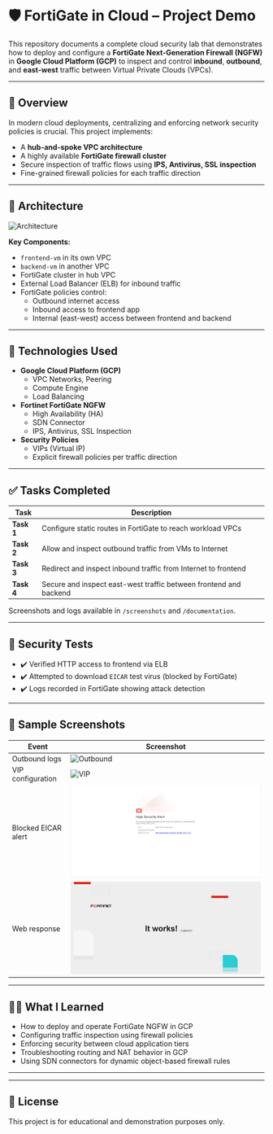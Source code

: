 # 🛡️ FortiGate in Cloud – Project Demo

This repository documents a complete cloud security lab that demonstrates how to deploy and configure a **FortiGate Next-Generation Firewall (NGFW)** in **Google Cloud Platform (GCP)** to inspect and control **inbound**, **outbound**, and **east-west** traffic between Virtual Private Clouds (VPCs).

---

## 📌 Overview

In modern cloud deployments, centralizing and enforcing network security policies is crucial. This project implements:

- A **hub-and-spoke VPC architecture**
- A highly available **FortiGate firewall cluster**
- Secure inspection of traffic flows using **IPS, Antivirus, SSL inspection**
- Fine-grained firewall policies for each traffic direction

---

## 📐 Architecture

![Architecture](architecture/task4-final-architecture.png)

**Key Components:**

- `frontend-vm` in its own VPC
- `backend-vm` in another VPC
- FortiGate cluster in hub VPC
- External Load Balancer (ELB) for inbound traffic
- FortiGate policies control:
  - Outbound internet access
  - Inbound access to frontend app
  - Internal (east-west) access between frontend and backend

---

## 🔧 Technologies Used

- **Google Cloud Platform (GCP)**
  - VPC Networks, Peering
  - Compute Engine
  - Load Balancing
- **Fortinet FortiGate NGFW**
  - High Availability (HA)
  - SDN Connector
  - IPS, Antivirus, SSL Inspection
- **Security Policies**
  - VIPs (Virtual IP)
  - Explicit firewall policies per traffic direction

---

## ✅ Tasks Completed

| Task | Description |
|------|-------------|
| **Task 1** | Configure static routes in FortiGate to reach workload VPCs |
| **Task 2** | Allow and inspect outbound traffic from VMs to Internet |
| **Task 3** | Redirect and inspect inbound traffic from Internet to frontend |
| **Task 4** | Secure and inspect east-west traffic between frontend and backend |

Screenshots and logs available in `/screenshots` and `/documentation`.

---

## 🧪 Security Tests

- ✔️ Verified HTTP access to frontend via ELB
- ✔️ Attempted to download `EICAR` test virus (blocked by FortiGate)
- ✔️ Logs recorded in FortiGate showing attack detection

---

## 📸 Sample Screenshots

| Event | Screenshot |
|-------|------------|
| Outbound logs | ![Outbound](screenshots/task2-logs.png) |
| VIP configuration | ![VIP](screenshots/task3-vip-policy.png) |
| Blocked EICAR alert | ![EICAR](screenshots/task4-eicar-alert.png) |
| Web response | ![Web](screenshots/task4-it-works.png) |

---

## 👨‍💻 What I Learned

- How to deploy and operate FortiGate NGFW in GCP
- Configuring traffic inspection using firewall policies
- Enforcing security between cloud application tiers
- Troubleshooting routing and NAT behavior in GCP
- Using SDN connectors for dynamic object-based firewall rules

---

---

## 📎 License

This project is for educational and demonstration purposes only.
